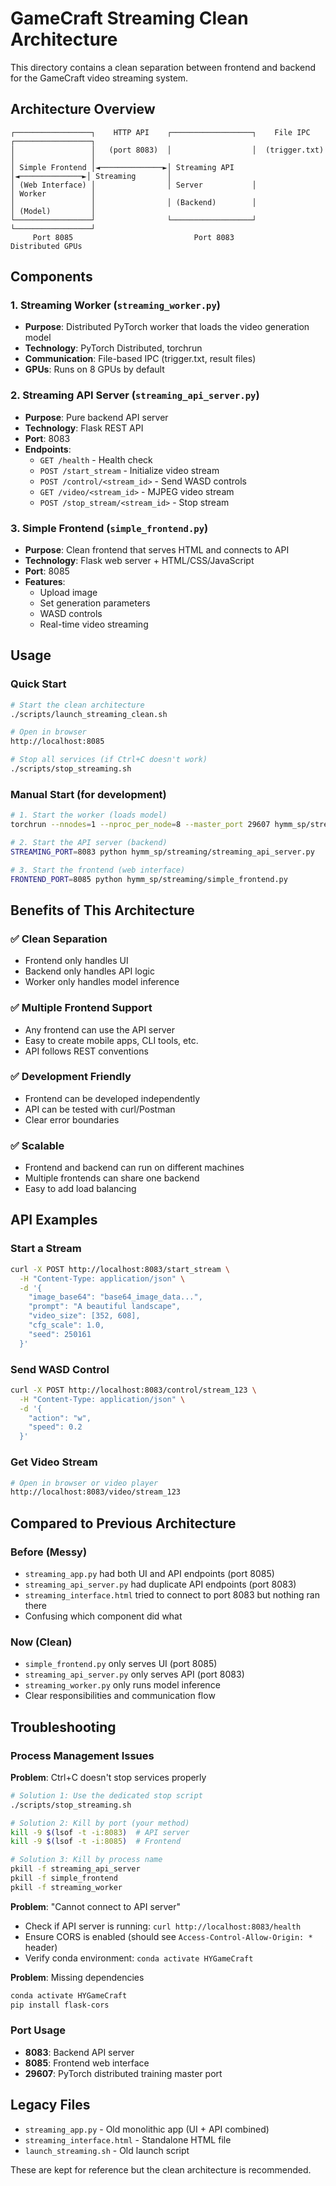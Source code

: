 # GameCraft Streaming Clean Architecture

This directory contains a clean separation between frontend and backend for the GameCraft video streaming system.

## Architecture Overview

```
┌─────────────────┐    HTTP API    ┌──────────────────┐    File IPC    ┌─────────────────┐
│                 │   (port 8083)  │                  │  (trigger.txt) │                 │
│ Simple Frontend │◄──────────────►│ Streaming API    │◄──────────────►│ Streaming       │
│ (Web Interface) │                │ Server           │                │ Worker          │
│                 │                │ (Backend)        │                │ (Model)         │
└─────────────────┘                └──────────────────┘                └─────────────────┘
     Port 8085                           Port 8083                      Distributed GPUs
```

## Components

### 1. **Streaming Worker** (`streaming_worker.py`)
- **Purpose**: Distributed PyTorch worker that loads the video generation model
- **Technology**: PyTorch Distributed, torchrun
- **Communication**: File-based IPC (trigger.txt, result files)
- **GPUs**: Runs on 8 GPUs by default

### 2. **Streaming API Server** (`streaming_api_server.py`) 
- **Purpose**: Pure backend API server
- **Technology**: Flask REST API
- **Port**: 8083
- **Endpoints**:
  - `GET /health` - Health check
  - `POST /start_stream` - Initialize video stream
  - `POST /control/<stream_id>` - Send WASD controls
  - `GET /video/<stream_id>` - MJPEG video stream
  - `POST /stop_stream/<stream_id>` - Stop stream

### 3. **Simple Frontend** (`simple_frontend.py`)
- **Purpose**: Clean frontend that serves HTML and connects to API
- **Technology**: Flask web server + HTML/CSS/JavaScript
- **Port**: 8085
- **Features**: 
  - Upload image
  - Set generation parameters
  - WASD controls
  - Real-time video streaming

## Usage

### Quick Start
```bash
# Start the clean architecture
./scripts/launch_streaming_clean.sh

# Open in browser
http://localhost:8085

# Stop all services (if Ctrl+C doesn't work)
./scripts/stop_streaming.sh
```

### Manual Start (for development)
```bash
# 1. Start the worker (loads model)
torchrun --nnodes=1 --nproc_per_node=8 --master_port 29607 hymm_sp/streaming/streaming_worker.py

# 2. Start the API server (backend)
STREAMING_PORT=8083 python hymm_sp/streaming/streaming_api_server.py

# 3. Start the frontend (web interface)
FRONTEND_PORT=8085 python hymm_sp/streaming/simple_frontend.py
```

## Benefits of This Architecture

### ✅ **Clean Separation**
- Frontend only handles UI
- Backend only handles API logic
- Worker only handles model inference

### ✅ **Multiple Frontend Support**
- Any frontend can use the API server
- Easy to create mobile apps, CLI tools, etc.
- API follows REST conventions

### ✅ **Development Friendly**
- Frontend can be developed independently
- API can be tested with curl/Postman
- Clear error boundaries

### ✅ **Scalable**
- Frontend and backend can run on different machines
- Multiple frontends can share one backend
- Easy to add load balancing

## API Examples

### Start a Stream
```bash
curl -X POST http://localhost:8083/start_stream \
  -H "Content-Type: application/json" \
  -d '{
    "image_base64": "base64_image_data...",
    "prompt": "A beautiful landscape",
    "video_size": [352, 608],
    "cfg_scale": 1.0,
    "seed": 250161
  }'
```

### Send WASD Control
```bash
curl -X POST http://localhost:8083/control/stream_123 \
  -H "Content-Type: application/json" \
  -d '{
    "action": "w",
    "speed": 0.2
  }'
```

### Get Video Stream
```bash
# Open in browser or video player
http://localhost:8083/video/stream_123
```

## Compared to Previous Architecture

### Before (Messy)
- `streaming_app.py` had both UI and API endpoints (port 8085)
- `streaming_api_server.py` had duplicate API endpoints (port 8083)
- `streaming_interface.html` tried to connect to port 8083 but nothing ran there
- Confusing which component did what

### Now (Clean) 
- `simple_frontend.py` only serves UI (port 8085)
- `streaming_api_server.py` only serves API (port 8083)  
- `streaming_worker.py` only runs model inference
- Clear responsibilities and communication flow

## Troubleshooting

### Process Management Issues

**Problem**: Ctrl+C doesn't stop services properly
```bash
# Solution 1: Use the dedicated stop script
./scripts/stop_streaming.sh

# Solution 2: Kill by port (your method)
kill -9 $(lsof -t -i:8083)  # API server
kill -9 $(lsof -t -i:8085)  # Frontend

# Solution 3: Kill by process name
pkill -f streaming_api_server
pkill -f simple_frontend
pkill -f streaming_worker
```

**Problem**: "Cannot connect to API server"
- Check if API server is running: `curl http://localhost:8083/health`
- Ensure CORS is enabled (should see `Access-Control-Allow-Origin: *` header)
- Verify conda environment: `conda activate HYGameCraft`

**Problem**: Missing dependencies
```bash
conda activate HYGameCraft
pip install flask-cors
```

### Port Usage
- **8083**: Backend API server  
- **8085**: Frontend web interface
- **29607**: PyTorch distributed training master port

## Legacy Files

- `streaming_app.py` - Old monolithic app (UI + API combined)
- `streaming_interface.html` - Standalone HTML file  
- `launch_streaming.sh` - Old launch script

These are kept for reference but the clean architecture is recommended.
